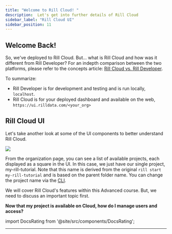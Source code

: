```yaml
---
title: "Welcome to Rill Cloud! "
description:  Let's get into further details of Rill Cloud
sidebar_label: "Rill Cloud UI"
sidebar_position: 11
---
```


## Welcome Back!


So, we've deployed to Rill Cloud. But... what is Rill Cloud and how was it different from Rill Developer? For an indepth comparison between the two platforms, please refer to the concepts article: <a href= 'https://docs.rilldata.com/concepts/developerVsCloud' target="blank ">Rill Cloud vs. Rill Developer</a>.

To summarize:

- Rill Developer is for development and testing and is run locally, `localhost`.
- Rill Cloud is for your deployed dashboard and available on the web, `https://ui.rilldata.com/<your_org>`


## Rill Cloud UI
Let's take another look at some of the UI components to better understand Rill Cloud.

<img src = '/img/tutorials/201/rill-cloud.gif' class='rounded-gif' />
<br />


From the organization page, you can see a list of available projects, each displayed as a square in the UI. In this case, we just have our single project, my-rill-tutorial. Note that this name is derived from the original `rill start my-rill-tutorial` and is based on the parent folder name. You can change the project name via the [CLI](https://docs.rilldata.com/reference/cli/project/).


We will cover Rill Cloud's features within this Advanced course. But, we need to discuss an important topic first.

**Now that my project is available on Cloud, how do I manage users and access?**

import DocsRating from '@site/src/components/DocsRating';

---
<DocsRating />